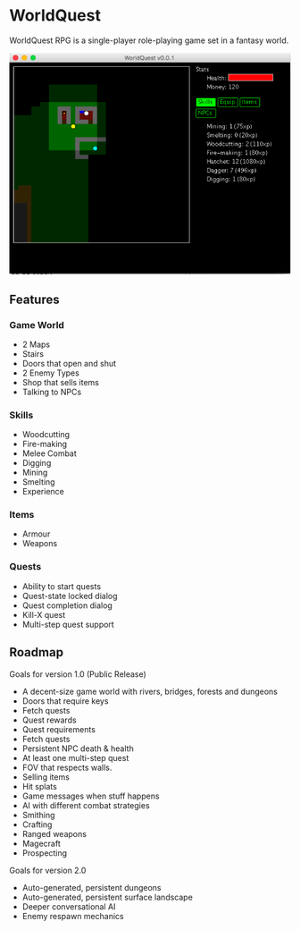 # WorldQuest

WorldQuest RPG is a single-player role-playing game set in a fantasy world.

![Screenshot](screenshot1.jpg "Screenshot")

## Features

### Game World

* 2 Maps
* Stairs
* Doors that open and shut
* 2 Enemy Types
* Shop that sells items
* Talking to NPCs

### Skills

* Woodcutting
* Fire-making
* Melee Combat
* Digging
* Mining
* Smelting
* Experience

### Items

* Armour
* Weapons

### Quests

* Ability to start quests
* Quest-state locked dialog
* Quest completion dialog
* Kill-X quest
* Multi-step quest support

## Roadmap

Goals for version 1.0 (Public Release)

* A decent-size game world with rivers, bridges, forests and dungeons
* Doors that require keys
* Fetch quests
* Quest rewards
* Quest requirements
* Fetch quests
* Persistent NPC death & health
* At least one multi-step quest
* FOV that respects walls.
* Selling items
* Hit splats
* Game messages when stuff happens
* AI with different combat strategies
* Smithing
* Crafting
* Ranged weapons
* Magecraft
* Prospecting

Goals for version 2.0

* Auto-generated, persistent dungeons
* Auto-generated, persistent surface landscape
* Deeper conversational AI
* Enemy respawn mechanics
